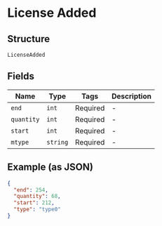 
# License Added

## Structure

`LicenseAdded`

## Fields

| Name | Type | Tags | Description |
|  --- | --- | --- | --- |
| `end` | `int` | Required | - |
| `quantity` | `int` | Required | - |
| `start` | `int` | Required | - |
| `mtype` | `string` | Required | - |

## Example (as JSON)

```json
{
  "end": 254,
  "quantity": 68,
  "start": 212,
  "type": "type0"
}
```

